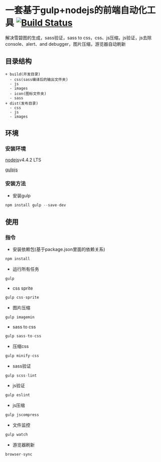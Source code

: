 # 一套基于gulp+nodejs的前端自动化工具 [![Build Status](https://travis-ci.org/dsky1990/gulp-task.svg?branch=master)](https://travis-ci.org/dsky1990/gulp-task)

解决雪碧图的生成，sass验证，sass to css，css、js压缩，js验证，js去除console、alert、and debugger，图片压缩，游览器自动刷新

## 目录结构
```
+ build(开发目录)
  - css(sass编译后的输出文件夹)
  - js
  - images
  - icon(图标文件夹)
  - sass
+ dist(发布目录)
  - css
  - js
  - images
```

## 环境

### 安装环境

[nodejs](https://nodejs.org/en/)v4.4.2 LTS

[gulpjs](http://gulpjs.com/)


### 安装方法
- 安装gulp
```js
npm install gulp --save-dev
```

## 使用

### 指令

- 安装依赖包(基于package.json里面的依赖关系)
```js
npm install
```

- 运行所有任务
```js
gulp
```
- css sprite
```js
gulp css-sprite
```
- 图片压缩
```js
gulp imagemin
```
- sass to css
```js
gulp sass-to-css
```
- 压缩css
```js
gulp minify-css
```
- sass验证
```js
gulp scss-lint
```

- js验证
```js
gulp eslint
```
- js压缩
```js
gulp jscompress
```
- 文件监控
```js
gulp watch
```

- 游览器刷新
```js
browser-sync
```